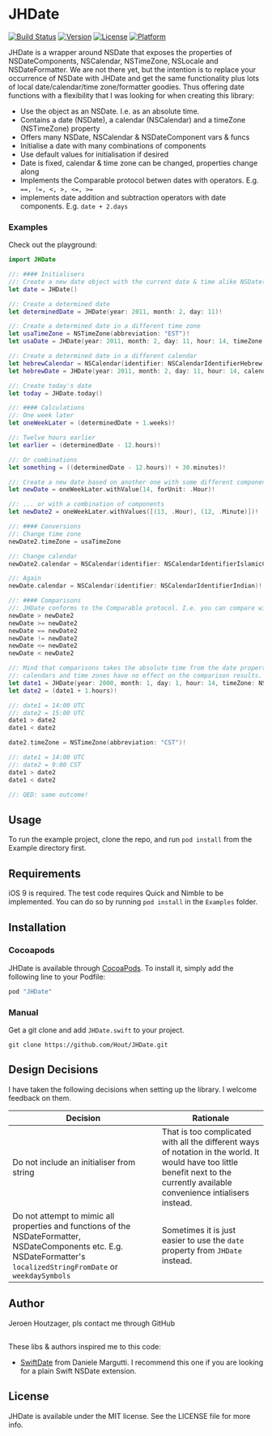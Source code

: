 # JHDate

[![Build Status](https://travis-ci.org/Hout/JHDate.svg?branch=master)](https://travis-ci.org/Hout/JHDate)
[![Version](https://img.shields.io/cocoapods/v/JHDate.svg?style=flat)](http://cocoapods.org/pods/JHDate)
[![License](https://img.shields.io/cocoapods/l/JHDate.svg?style=flat)](http://cocoapods.org/pods/JHDate)
[![Platform](https://img.shields.io/cocoapods/p/JHDate.svg?style=flat)](http://cocoapods.org/pods/JHDate)

JHDate is a wrapper around NSDate that exposes the properties of NSDateComponents, NSCalendar, NSTimeZone, NSLocale and NSDateFormatter. We are not there yet, but the intention is to replace your occurrence of NSDate with JHDate and get the same functionality plus lots of local date/calendar/time zone/formatter goodies. Thus offering date functions with a flexibility that I was looking for when creating this library:

- Use the object as an NSDate. I.e. as an absolute time. 
- Contains a date (NSDate), a calendar (NSCalendar) and a timeZone (NSTimeZone) property
- Offers many NSDate, NSCalendar & NSDateComponent vars & funcs
- Initialise a date with many combinations of components
- Use default values for initialisation if desired
- Date is fixed, calendar & time zone can be changed, properties change along
- Implements the Comparable protocol betwen dates with operators. E.g. `==, !=, <, >, <=, >=`
- implements date addition and subtraction operators with date components. E.g. `date + 2.days`

### Examples
Check out the playground:

```swift
import JHDate

//: #### Initialisers
//: Create a new date object with the current date & time alike NSDate()
let date = JHDate()

//: Create a determined date
let determinedDate = JHDate(year: 2011, month: 2, day: 11)!

//: Create a determined date in a different time zone
let usaTimeZone = NSTimeZone(abbreviation: "EST")!
let usaDate = JHDate(year: 2011, month: 2, day: 11, hour: 14, timeZone: usaTimeZone)!

//: Create a determined date in a different calendar
let hebrewCalendar = NSCalendar(identifier: NSCalendarIdentifierHebrew)
let hebrewDate = JHDate(year: 2011, month: 2, day: 11, hour: 14, calendar: hebrewCalendar)!

//: Create today's date
let today = JHDate.today()

//: #### Calculations
//: One week later
let oneWeekLater = (determinedDate + 1.weeks)!

//: Twelve hours earlier
let earlier = (determinedDate - 12.hours)!

//: Or combinations
let something = ((determinedDate - 12.hours)! + 30.minutes)!

//: Create a new date based on another one with some different components
let newDate = oneWeekLater.withValue(14, forUnit: .Hour)!

//: ... or with a combination of components
let newDate2 = oneWeekLater.withValues([(13, .Hour), (12, .Minute)])!

//: #### Conversions
//: Change time zone
newDate2.timeZone = usaTimeZone

//: Change calendar
newDate2.calendar = NSCalendar(identifier: NSCalendarIdentifierIslamicCivil)!

//: Again
newDate.calendar = NSCalendar(identifier: NSCalendarIdentifierIndian)!

//: #### Comparisons
//: JHDate conforms to the Comparable protocol. I.e. you can compare with <. <=, ==, >=, >
newDate > newDate2
newDate >= newDate2
newDate == newDate2
newDate != newDate2
newDate <= newDate2
newDate < newDate2

//: Mind that comparisons takes the absolute time from the date property into account.
//: calendars and time zones have no effect on the comparison results.
let date1 = JHDate(year: 2000, month: 1, day: 1, hour: 14, timeZone: NSTimeZone(abbreviation: "UTC"))!
let date2 = (date1 + 1.hours)!

//: date1 = 14:00 UTC
//: date2 = 15:00 UTC
date1 > date2
date1 < date2

date2.timeZone = NSTimeZone(abbreviation: "CST")!

//: date1 = 14:00 UTC
//: date2 = 9:00 CST
date1 > date2
date1 < date2

//: QED: same outcome!


```

## Usage

To run the example project, clone the repo, and run `pod install` from the Example directory first.

## Requirements

iOS 9 is required.
The test code requires Quick and Nimble to be implemented. You can do so by running ``pod install`` in the ``Examples`` folder.

## Installation

### Cocoapods
JHDate is available through [CocoaPods](http://cocoapods.org). To install
it, simply add the following line to your Podfile:

```ruby
pod "JHDate"
```
### Manual
Get a git clone and add ``JHDate.swift`` to your project.

```shell
git clone https://github.com/Hout/JHDate.git
```

## Design Decisions
I have taken the following decisions when setting up the library. I welcome  feedback on them.

Decision | Rationale
------------- | -------------
Do not include an initialiser from string  | That is too complicated with all the different ways of notation in the world. It would have too little benefit next to the currently available convenience intialisers instead.
Do not attempt to mimic all properties and functions of the NSDateFormatter, NSDateComponents etc. E.g. NSDateFormatter's ``localizedStringFromDate`` or ``weekdaySymbols`` | Sometimes it is just easier to use the ``date`` property from ``JHDate`` instead.


## Author

Jeroen Houtzager, pls contact me through GitHub

## 

These libs & authors inspired me to this code:

- [SwiftDate](https://github.com/malcommac/SwiftDate) from Daniele Margutti. I recommend this one if you are looking for a plain Swift NSDate extension.


## License

JHDate is available under the MIT license. See the LICENSE file for more info.
